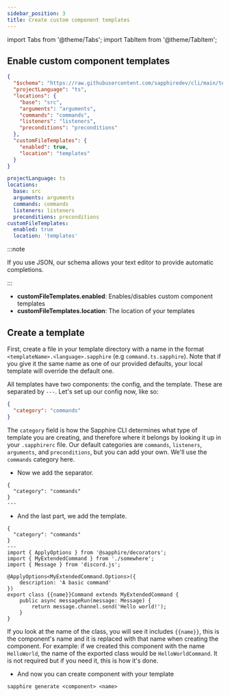 ```yaml
---
sidebar_position: 3
title: Create custom component templates
---
```


import Tabs from '@theme/Tabs'; import TabItem from '@theme/TabItem';

## Enable custom component templates

<Tabs groupId="config-language-choice">
<TabItem value="json" label="JSON" default>

```json {11-14}
{
  "$schema": "https://raw.githubusercontent.com/sapphiredev/cli/main/templates/schemas/.sapphirerc.scheme.json",
  "projectLanguage": "ts",
  "locations": {
    "base": "src",
    "arguments": "arguments",
    "commands": "commands",
    "listeners": "listeners",
    "preconditions": "preconditions"
  },
  "customFileTemplates": {
    "enabled": true,
    "location": "templates"
  }
}
```

</TabItem>

<TabItem value="yaml" label="YAML">

```yaml {8-10}
projectLanguage: ts
locations:
  base: src
  arguments: arguments
  commands: commands
  listeners: listeners
  preconditions: preconditions
customFileTemplates:
  enabled: true
  location: 'templates'
```

</TabItem>
</Tabs>

:::note

If you use JSON, our schema allows your text editor to provide automatic completions.

:::

- **customFileTemplates.enabled**: Enables/disables custom component templates
- **customFileTemplates.location**: The location of your templates

## Create a template

First, create a file in your template directory with a name in the format `<templateName>.<language>.sapphire` (e.g `command.ts.sapphire`). Note that if you give it the same name as one of our provided defaults, your local template will override the default one.

All templates have two components: the config, and the template. These are separated by `---`. Let's set up our config now, like so:

```json
{
  "category": "commands"
}
```

The `category` field is how the Sapphire CLI determines what type of template you are creating, and therefore where it belongs by looking it up in your `.sapphirerc` file. Our default categories are `commands`, `listeners`, `arguments`, and `preconditions`, but you can add your own. We'll use the `commands` category here.

- Now we add the separator.

```
{
  "category": "commands"
}
---
```

- And the last part, we add the template.

```
{
  "category": "commands"
}
---
import { ApplyOptions } from '@sapphire/decorators';
import { MyExtendedCommand } from './somewhere';
import { Message } from 'discord.js';

@ApplyOptions<MyExtendedCommand.Options>({
	description: 'A basic command'
})
export class {{name}}Command extends MyExtendedCommand {
	public async messageRun(message: Message) {
		return message.channel.send('Hello world!');
	}
}

```

If you look at the name of the class, you will see it includes `{{name}}`, this is the component's name and it is
replaced with that name when creating the component. For example: if we created this component with the name
`HelloWorld`, the name of the exported class would be `HelloWorldCommand`. It is not required but if you need it, this
is how it's done.

- And now you can create component with your template

```
sapphire generate <component> <name>
```
